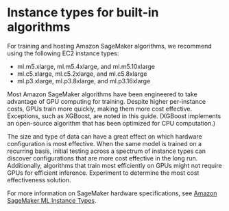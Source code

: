 # Instance types for built\-in algorithms<a name="cmn-info-instance-types"></a>

For training and hosting Amazon SageMaker algorithms, we recommend using the following EC2 instance types:
+  ml\.m5\.xlarge, ml\.m5\.4xlarge, and ml\.m5\.10xlarge
+  ml\.c5\.xlarge, ml\.c5\.2xlarge, and ml\.c5\.8xlarge 
+  ml\.p3\.xlarge, ml\.p3\.8xlarge, and ml\.p3\.16xlarge 

Most Amazon SageMaker algorithms have been engineered to take advantage of GPU computing for training\. Despite higher per\-instance costs, GPUs train more quickly, making them more cost effective\. Exceptions, such as XGBoost, are noted in this guide\. \(XGBoost implements an open\-source algorithm that has been optimized for CPU computation\.\)

The size and type of data can have a great effect on which hardware configuration is most effective\. When the same model is trained on a recurring basis, initial testing across a spectrum of instance types can discover configurations that are more cost effective in the long run\. Additionally, algorithms that train most efficiently on GPUs might not require GPUs for efficient inference\. Experiment to determine the most cost effectiveness solution\.

For more information on SageMaker hardware specifications, see [Amazon SageMaker ML Instance Types](https://aws.amazon.com/sagemaker/pricing/instance-types/)\.